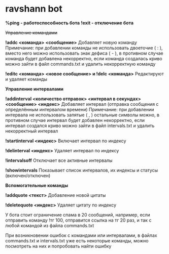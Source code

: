 # ravshann bot

**%ping - работоспособность бота**
**!exit - отключение бота**

~~Управление командами~~

**!addc <команда> <сообщение>**
Добавляет новую команду 
Примечание: при добавлении команды не использовать двоеточие ( : ), вместо него можно использовать знак дефиса ( - ), в противном случае команда будет добавлена некорректно, если команда создалась криво можно зайти в файл commands.txt и удалить некорректную команду

**!editc <команда> <новое сообщение> и !delc <команда>**
Редактируют и удаляет команды

**Управление интервалами**

**!addinterval <количество отправок> <интервал в секундах> <сообщение> <индекс>**
Добавляет интервал (отправка сообщения с определённым интервалом времени)
Примечание: при добавлении интервала не использовать запятые ( , ) остальные символы можно, в противном случае интервал будет добавлен некорректно, если интервал создался криво можно зайти в файл intervals.txt и удалить некорректный интервал

**!startinterval <индекс>**
Включает интервал по индексу

**!delinterval <индекс>**
Удаляет интервал по индексу

**!intervalsoff**
Отключает все активные интервалы

**!showintervals**
Показывает список интервалов, их индексы и статусы (включен/отключен)

**Вспомогательные команды**

**!addquote <текст>**
Добавление новой цитаты

**!deletequote <индекс>**
Удаляет цитату по индексу

У бота стоит ограничение спама в 20 сообщений, например, если отправить команду !тг 100, отправится ссылка на тг 20 раз, и так с любой командой из файла commands.txt

При возникновении ошибок с командами или интервалами, в файлах commands.txt и intervals.txt уже есть некоторые команды, можно посмотреть на них и попробовать найти ошибку
